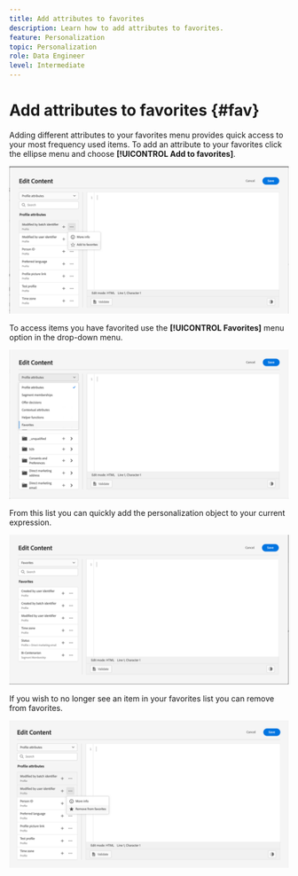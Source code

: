 ```yaml
---
title: Add attributes to favorites
description: Learn how to add attributes to favorites.
feature: Personalization
topic: Personalization
role: Data Engineer
level: Intermediate
---
```

# Add attributes to favorites {#fav}

Adding different attributes to your favorites menu provides quick access to your most frequency used items. To add an attribute to your favorites click the ellipse menu and choose **[!UICONTROL Add to favorites]**.

![](assets/favorite-option.png)

To access items you have favorited use the **[!UICONTROL Favorites]** menu option in the drop-down menu.

![](assets/favorite-menu.png)

From this list you can quickly add the personalization object to your current expression.

![](assets/favorite-list.png)

If you wish to no longer see an item in your favorites list you can remove from favorites.

![](assets/favorite-remove.png)